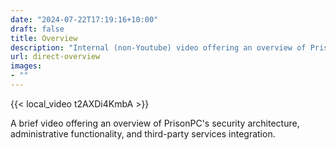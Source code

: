 ```yaml
---
date: "2024-07-22T17:19:16+10:00"
draft: false
title: Overview
description: "Internal (non-Youtube) video offering an overview of PrisonPC's security architecture, administrative functionality, and third-party services integration."
url: direct-overview
images:
- ""
---
```


{{< local_video t2AXDi4KmbA >}}

A brief video offering an overview of PrisonPC's security architecture, administrative functionality, and third-party services integration.
